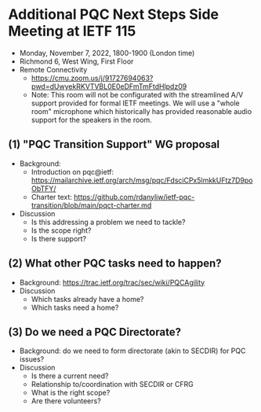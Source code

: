 # Additional PQC Next Steps Side Meeting at IETF 115
* Monday, November 7, 2022, 1800-1900 (London time)
* Richmond 6, West Wing, First Floor
* Remote Connectivity
  * https://cmu.zoom.us/j/91727694063?pwd=dUwyekRKVTVBL0E0eDFmTmFtdHlpdz09
  * Note: This room will not be configurated with the streamlined A/V support provided for formal IETF meetings.  We will use a "whole room" microphone which historically has provided reasonable audio support for the speakers in the room.

## (1) "PQC Transition Support" WG proposal 
* Background:
  * Introduction on pqc@ietf: https://mailarchive.ietf.org/arch/msg/pqc/FdsciCPx5lmkkUFtz7D9poObTFY/
  * Charter text: https://github.com/rdanyliw/ietf-pqc-transition/blob/main/pqct-charter.md
* Discussion
  * Is this addressing a problem we need to tackle?
  * Is the scope right?
  * Is there support?

## (2) What other PQC tasks need to happen?
* Background: https://trac.ietf.org/trac/sec/wiki/PQCAgility
* Discussion
  * Which tasks already have a home?
  * Which tasks need a home?

## (3) Do we need a PQC Directorate?
* Background: do we need to form directorate (akin to SECDIR) for PQC issues?
* Discussion
  * Is there a current need?
  * Relationship to/coordination with SECDIR or CFRG
  * What is the right scope?
  * Are there volunteers?
